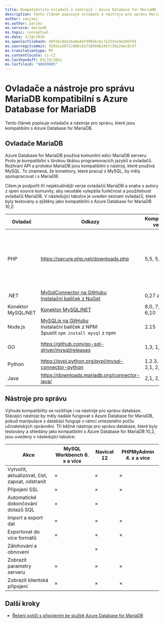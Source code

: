 ```yaml
---
title: Kompatibilita ovladačů a nástrojů – Azure Database for MariaDB
description: Tento článek popisuje ovladače a nástroje pro správu MariaDB, které jsou kompatibilní s Azure Database for MariaDB.
author: savjani
ms.author: pariks
ms.service: mariadb
ms.topic: conceptual
ms.date: 3/18/2020
ms.openlocfilehash: 49fd2c8da3ba0a44f4901bc6c7a2241e9e20df4d
ms.sourcegitcommit: 910a1a38711966cb171050db245fc3b22abc8c5f
ms.translationtype: MT
ms.contentlocale: cs-CZ
ms.lasthandoff: 03/19/2021
ms.locfileid: "98659865"
---
```

# <a name="mariadb-drivers-and-management-tools-compatible-with-azure-database-for-mariadb"></a>Ovladače a nástroje pro správu MariaDB kompatibilní s Azure Database for MariaDB

Tento článek popisuje ovladače a nástroje pro správu, které jsou kompatibilní s Azure Database for MariaDB.

## <a name="mariadb-drivers"></a>Ovladače MariaDB

Azure Database for MariaDB používá komunitní edici MariaDB serveru. Proto je kompatibilní s širokou škálou programovacích jazyků a ovladačů. Rozhraní API a protokol MariaDB jsou kompatibilní s nástroji, které používá MySQL. To znamená, že konektory, které pracují s MySQL, by měly spolupracovat i s MariaDB.

Cílem je podpořit tři nejaktuálnější verze ovladačů MariaDB a snaha s autory z open source komunity, aby neustále vylepšila funkčnost a použitelnost ovladačů MariaDB. V následující tabulce je uveden seznam ovladačů, které byly testovány a zjištěny jako kompatibilní s Azure Database for MariaDB 10,2:

**Ovladač** | **Odkazy** | **Kompatibilní verze** | **Nekompatibilní verze** | **Poznámky**
---|---|---|---|---
PHP | https://secure.php.net/downloads.php | 5,5, 5,6, 7. x | 5.3 | V případě připojení PHP 7,0 k protokolu SSL MySQL přidejte MYSQLI_CLIENT_SSL_DONT_VERIFY_SERVER_CERT do připojovacího řetězce. <br> ```mysqli_real_connect($conn, $host, $username, $password, $db_name, 3306, NULL, MYSQLI_CLIENT_SSL_DONT_VERIFY_SERVER_CERT);```<br> Množina CHOP: ```PDO::MYSQL_ATTR_SSL_VERIFY_SERVER_CERT``` možnost na false.
.NET | [MySqlConnector na GitHubu](https://github.com/mysql-net/MySqlConnector) <br> [Instalační balíček z NuGet](https://www.nuget.org/packages/MySqlConnector/) | 0,27 a za | 0.26.5 a před |
Konektor MySQL/NET | [Konektor MySQL/NET](https://github.com/mysql/mysql-connector-net) | 8,0, 7,0, 6,10 |  | Chyba kódování může způsobit selhání připojení u některých systémů Windows bez kódování UTF8.
Node.js |  [MySQLjs na GitHubu](https://github.com/mysqljs/mysql/) <br> Instalační balíček z NPM:<br> Spustit `npm install mysql` z npm | 2.15 | 2.14.1 a před
GO | https://github.com/go-sql-driver/mysql/releases | 1,3, 1,4 | 1,2 a před | Použijte `allowNativePasswords=true` v připojovacím řetězci pro verzi 1,3. Verze 1,4 obsahuje opravu a `allowNativePasswords=true` již není nutná.
Python | https://pypi.python.org/pypi/mysql-connector-python | 1.2.3, 2,0, 2,1, 2,2 | 1.2.2 a před |
Java | https://downloads.mariadb.org/connector-java/ | 2,1, 2,0, 1,6 | 1.5.5 a před |

## <a name="management-tools"></a>Nástroje pro správu

Výhoda kompatibility se rozšiřuje i na nástroje pro správu databáze. Stávající nástroje by měly nadále fungovat s Azure Database for MariaDB, pokud manipulace s databází funguje v rámci omezeného počtu uživatelských oprávnění. Tři běžné nástroje pro správu databáze, které byly testovány a shledány jako kompatibilní s Azure Database for MariaDB 10,2, jsou uvedeny v následující tabulce:

| Akce | **MySQL Workbench 6. x a více** | **Navicat 12** | **PHPMyAdmin 4. x a více**
---|---|---|---
Vytvořit, aktualizovat, číst, zapsat, odstranit | × | × | ×
Připojení SSL | × | × | ×
Automatické dokončování dotazů SQL | × | × |
Import a export dat | × | × | ×
Exportovat do více formátů | × | × | ×
Zálohování a obnovení |  | × |
Zobrazit parametry serveru | × | × | ×
Zobrazit klientská připojení | × | × | ×

## <a name="next-steps"></a>Další kroky

- [Řešení potíží s připojením ke službě Azure Database for MariaDB](howto-troubleshoot-common-connection-issues.md)